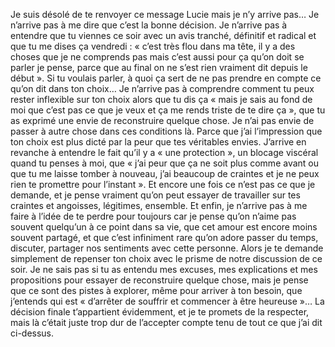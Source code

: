 Je suis désolé de te renvoyer ce message Lucie mais je n’y arrive pas…
Je n’arrive pas à me dire que c’est la bonne décision.
Je n’arrive pas à entendre que tu viennes ce soir avec un avis tranché, définitif et radical et que tu me dises ça vendredi : « c’est très flou dans ma tête, il y a des choses que je ne comprends pas mais c’est aussi pour ça qu’on doit se parler je pense, parce que au final on ne s’est rien vraiment dit depuis le début ». Si tu voulais parler, à quoi ça sert de ne pas prendre en compte ce qu’on dit dans ton choix…
Je n’arrive pas à comprendre comment tu peux rester inflexible sur ton choix alors que tu dis ça « mais je sais au fond de moi que c’est pas ce que je veux et ça me rends triste de te dire ça », que tu as exprimé une envie de reconstruire quelque chose.
Je n’ai pas envie de passer à autre chose dans ces conditions là. Parce que j’ai l’impression que ton choix est plus dicté par la peur que tes véritables envies. 
J’arrive en revanche à entendre le fait qu’il y a « une protection », un blocage viscéral quand tu penses à moi, que « j’ai peur que ça ne soit plus comme avant ou que tu me laisse tomber à nouveau, j’ai beaucoup de craintes et je ne peux rien te promettre pour l’instant ». Et encore une fois ce n’est pas ce que je demande, et je pense vraiment qu’on peut essayer de travailler sur tes craintes et angoisses, légitimes, ensemble.
Et enfin, je n’arrive pas à me faire à l’idée de te perdre pour toujours car je pense qu’on n’aime pas souvent quelqu’un à ce point dans sa vie, que cet amour est encore moins souvent partagé, et que c’est infiniment rare qu’on adore passer du temps, discuter, partager nos sentiments avec cette personne.
Alors je te demande simplement de repenser ton choix avec le prisme de notre discussion de ce soir. Je ne sais pas si tu as entendu mes excuses, mes explications et mes propositions pour essayer de reconstruire quelque chose, mais je pense que ce sont des pistes à explorer, même pour arriver à ton besoin, que j’entends qui est « d’arrêter de souffrir et commencer à être heureuse »… 
La décision finale t’appartient évidemment, et je te promets de la respecter, mais là c’était juste trop dur de l’accepter compte tenu de tout ce que j’ai dit ci-dessus.
